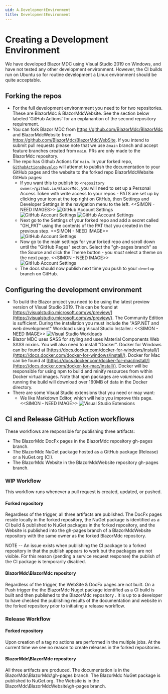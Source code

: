 ```yaml
---
uid: A.DevelopmentEnvironment
title: DevelopmentEnvironment
---
```

# Creating a Development Environment

We have developed Blazor MDC using Visual Studio 2019 on Windows, and have not tested any other development environment. However, the CI builds run on Ubuntu so for routine development a Linux environment should be quite acceptable.

## Forking the repos

- For the full development environmment you need to for two repositories. These are BlazorMdc & BlazorMdcWebsite. See the section below labeled 'GitHub Actions' for an explanantion of the second repository requirement.
- You can fork Blazor MDC from https://github.com/BlazorMdc/BlazorMdc and BlazorMdcWebsite from https://github.com/BlazorMdc/BlazorMdcWebSite. If you intend to submit pull requests please note that we use a`main` branch and accept feature branches created from `main`. PRs are only made to the BlazorMdc repository.
- The repo has Github Actions for `main`. In your forked repo, [`GithubActionsDevelop`](https://github.com/BlazorMdc/BlazorMdc/blob/develop/.github/workflows/GithubActionsMainWIP.yml) will attempt to publish the documentation to your GitHub pages and the website to the forked repo BlazorMdcWebsite GitHub pages:
  - If you want this to publish to `<repository owner>/github.io/BlazorMdc`, you will need to set up a Personal Access Token with write access to your repos - PATS are set up by clicking your icon at the top right on GitHub, then Settings and Developer Settings in the navigation menu to the left. <<SIMON - NEED IMAGES>>
  <img src="../images/gh-account-settings-1.png" alt="GitHub Account Settings"></img>
  <img src="../images/gh-account-settings-2.png" alt="GitHub Account Settings"></img>
  <img src="../images/gh-account-settings-3.png" alt="GitHub Account Settings"></img>
  - Next go to the Settings of your forked repo and add a secret called "GH_PAT" using the contents of the PAT that you created in the previous step.
<<SIMON - NEED IMAGE>>
  <img src="../images/gh-account-settings-4.png" alt="GitHub Account Settings"></img>
  - Now go to the main settings for your forked repo and scroll down until the "GitHub Pages" section. Select the "gh-pages branch" as the Source and click the Theme button - you *must* select a theme on the next page.
<<SIMON - NEED IMAGE>>
  <img src="../images/gh-account-settings-5.png" alt="GitHub Account Settings"></img>
  - The docs should now publish next time you push to your `develop` branch on GitHub.

## Configuring the development environment

- To build the Blazor project you need to be using the latest preview version of Visual Studio 2019. This can be found at [https://visualstudio.microsoft.com/vs/preview/](https://visualstudio.microsoft.com/vs/preview/). The Community Edition is sufficient. During the installation you must include the "ASP.NET and web development" Workload using Visual Studio Installer.:
<<SIMON - NEED IMAGE>>
    <img src="../images/vs-config.png" alt="Visual Studio Workloads"></img>
- Blazor MDC uses SASS for styling and uses Material Components Web SASS mixins. You will also need to install "Docker". Docker for Windows can be found at [https://docs.docker.com/docker-for-windows/install/](https://docs.docker.com/docker-for-windows/install/). Docker for Mac can be found at [https://docs.docker.com/docker-for-mac/install/](https://docs.docker.com/docker-for-mac/install/). Docker will be responsible for using npm to build and minify resources from within Docker virtual images.  Note that npm packages are  *voluminous* and running the build will download over 160MB of data in the Docker directory.
- There are some Visual Studio extensions that you need or may want:
  - We like Markdown Editor, which will help you improve this page.
<<SIMON - NEED IMAGE>>
   <img src="../images/vs-extensions.png" alt="Visual Studio Extensions"></img>

## CI and Release GitHub Action workflows

These workflows are responsible for publishing three artifacts:
* The BlazorMdc DocFx pages in the BlazorMdc repository gh-pages branch.
* The BlazorMdc NuGet package hosted as a GitHub package (Release) or a NuGet.org (CI).
* The BlazorMdc Website in the BlazorMdcWebsite repository gh-pages branch.

### WIP Workflow

This workflow runs whenever a pull request is created, updated, or pushed.

#### Forked repository

Regardless of the trigger, all three artifacts are published. The DocFx pages reside locally in the forked repository, the NuGet package is identified as a CI build & published to NuGet packages in the forked repository, and the Website is published into the gh-pages branch of a BlazorMdcWebsite repository with the same owner as the forked BlazorMdc repository.

NOTE -- An issue exists when publishing the CI package to a forked repository in that the publish appears to work but the packages are not visible. For this reason (pending a service request response) the publish of the CI package is temporarily disabled.

#### BlazorMdc\BlazorMdc repository

Regardless of the trigger, the WebSite & DocFx pages are not built. On a Push trigger the the BlazorMdc Nuget package identified as a CI build is built and then published to the BlazorMdc repository . It is up to a developer to have checked the publishing results of the documentation and website in the forked repository prior to initiating a release workflow.

### Release Workflow

#### Forked repository

Upon creation of a tag no actions are performed in the multiple jobs. At the current time we see no reason to create releases in the forked repositories.

#### BlazorMdc\BlazorMdc repository

All three artifacts are produced. The documentation is in the BlazorMdc\BlazorMdc\gh-pages branch.
The BlazorMdc NuGet package is published to NuGet.org. The Website is in the BlazorMdc\BlazorMdcWebsite\gh-pages branch.
